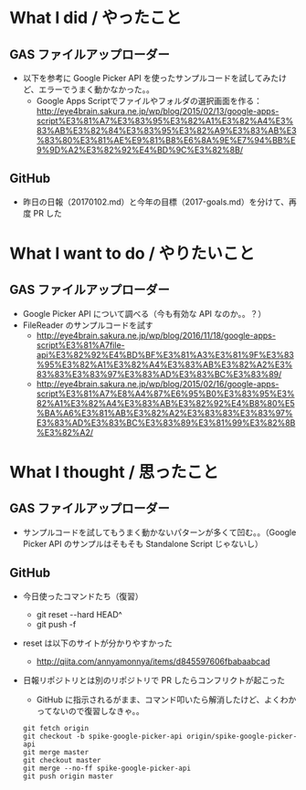# What I did / やったこと
## GAS ファイルアップローダー
- 以下を参考に Google Picker API を使ったサンプルコードを試してみたけど、エラーでうまく動かなかった。。
    - Google Apps Scriptでファイルやフォルダの選択画面を作る： http://eye4brain.sakura.ne.jp/wp/blog/2015/02/13/google-apps-script%E3%81%A7%E3%83%95%E3%82%A1%E3%82%A4%E3%83%AB%E3%82%84%E3%83%95%E3%82%A9%E3%83%AB%E3%83%80%E3%81%AE%E9%81%B8%E6%8A%9E%E7%94%BB%E9%9D%A2%E3%82%92%E4%BD%9C%E3%82%8B/

## GitHub
- 昨日の日報（20170102.md）と今年の目標（2017-goals.md）を分けて、再度 PR した

# What I want to do / やりたいこと
## GAS ファイルアップローダー
- Google Picker API について調べる（今も有効な API なのか。。？）
- FileReader のサンプルコードを試す  
    - http://eye4brain.sakura.ne.jp/wp/blog/2016/11/18/google-apps-script%E3%81%A7file-api%E3%82%92%E4%BD%BF%E3%81%A3%E3%81%9F%E3%83%95%E3%82%A1%E3%82%A4%E3%83%AB%E3%82%A2%E3%83%83%E3%83%97%E3%83%AD%E3%83%BC%E3%83%89/  
    - http://eye4brain.sakura.ne.jp/wp/blog/2015/02/16/google-apps-script%E3%81%A7%E8%A4%87%E6%95%B0%E3%83%95%E3%82%A1%E3%82%A4%E3%83%AB%E3%82%92%E4%B8%80%E5%BA%A6%E3%81%AB%E3%82%A2%E3%83%83%E3%83%97%E3%83%AD%E3%83%BC%E3%83%89%E3%81%99%E3%82%8B%E3%82%A2/  

# What I thought / 思ったこと
## GAS ファイルアップローダー
- サンプルコードを試してもうまく動かないパターンが多くて凹む。。（Google Picker API のサンプルはそもそも Standalone Script じゃないし）

## GitHub
- 今日使ったコマンドたち（復習）
    - git reset --hard HEAD^
    - git push -f
- reset は以下のサイトが分かりやすかった
    - http://qiita.com/annyamonnya/items/d845597606fbabaabcad
- 日報リポジトリとは別のリポジトリで PR したらコンフリクトが起こった
    - GitHub に指示されるがまま、コマンド叩いたら解消したけど、よくわかってないので復習しなきゃ。。  

    ```
    git fetch origin  
    git checkout -b spike-google-picker-api origin/spike-google-picker-api  
    git merge master  
    git checkout master  
    git merge --no-ff spike-google-picker-api
    git push origin master
    ```

